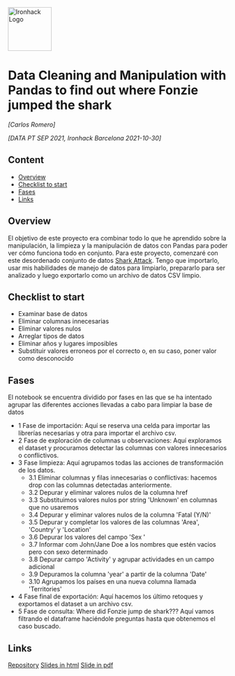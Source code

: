 ﻿<img src="https://bit.ly/2VnXWr2" alt="Ironhack Logo" width="100"/>

# Data Cleaning and Manipulation with Pandas to find out where Fonzie jumped the shark
*[Carlos Romero]*

*[DATA PT SEP 2021, Ironhack Barcelona 2021-10-30]*

## Content
- [Overview](#overview)
- [Checklist to start](#checklist-to-start)
- [Fases](#fases)
- [Links](#links)

## Overview

El objetivo de este proyecto era combinar todo lo que he aprendido sobre la manipulación, la limpieza y la manipulación de datos con Pandas para poder ver cómo funciona todo en conjunto. Para este proyecto, comenzaré con este desordenado conjunto de datos [Shark Attack](https://www.kaggle.com/teajay/global-shark-attacks/version/1). Tengo que importarlo, usar mis habilidades de manejo de datos para limpiarlo, prepararlo para ser analizado y luego exportarlo como un archivo de datos CSV limpio.

## Checklist to start
- Examinar base de datos
- Eliminar columnas innecesarias
- Eliminar valores nulos
- Arreglar tipos de datos
- Eliminar años y lugares imposibles
- Substituir valores erroneos por el correcto o, en su caso, poner valor como desconocido

## Fases

El notebook se encuentra dividido por fases en las que se ha intentado agrupar las diferentes acciones llevadas a cabo para limpiar la base de datos
- 1  Fase de importación: Aquí se reserva una celda para importar las librerías necesarias y otra para importar el archivo csv.
- 2  Fase de exploración de columnas u observaciones: Aquí exploramos el dataset y procuramos detectar las columnas con valores innecesarios o conflictivos.
- 3  Fase limpieza: Aquí agrupamos todas las acciones de transformación de los datos.
	- 3.1  Eliminar columnas y filas innecesarias o conflictivas: hacemos drop con las columnas detectadas anteriormente.
	- 3.2  Depurar y eliminar valores nulos de la columna href
	- 3.3  Substituimos valores nulos por string 'Unknown' en columnas que no usaremos
	- 3.4  Depurar y eliminar valores nulos de la columna 'Fatal (Y/N)'
	- 3.5  Depurar y completar los valores de las columnas 'Area', 'Country' y 'Location'
	- 3.6  Depurar los valores del campo 'Sex '
	- 3.7  Informar com John/Jane Doe a los nombres que estén vacios pero con sexo determinado
	- 3.8  Depurar campo 'Activity' y agrupar actividades en un campo adicional
	- 3.9  Depuramos la columna 'year' a partir de la columna 'Date'
	- 3.10  Agrupamos los países en una nueva columna llamada 'Territories'
- 4  Fase final de exportación: Aquí hacemos los último retoques y exportamos el dataset a un archivo csv.
- 5  Fase de consulta: Where did Fonzie jump de shark??? Aquí vamos filtrando el dataframe haciéndole preguntas hasta que obtenemos el caso buscado.


## Links
[Repository]( https://github.com/ironhack-bcn-data-pt/PR02-project-pandas/pull/22)
[Slides in html](https://drive.google.com/file/d/1Ulhpb53ksjjvWVtfaXYcwjeXQRHaNBfR/view?usp=sharing)
[Slide in pdf](https://drive.google.com/file/d/1Ygw8E27ZZPEKNguXSGmjhkQEXZPoCWjO/view?usp=sharing)






	




